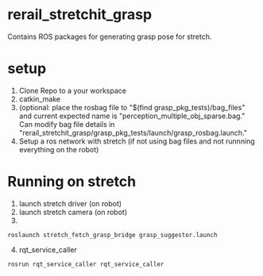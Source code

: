 # rerail_stretchit_grasp
Contains ROS packages for generating grasp pose for stretch. 
# setup
1. Clone Repo to a your workspace
2. catkin_make
3. (optional: place the rosbag file to  "$(find grasp_pkg_tests)/bag_files" and current expected name is "perception_multiple_obj_sparse.bag." Can modify bag file details in "rerail_stretchit_grasp/grasp_pkg_tests/launch/grasp_rosbag.launch."
4. Setup a ros network with stretch  (if not using bag files and not runnning everything on the robot)
# Running on stretch
1. launch stretch driver (on robot)
2. launch stretch camera (on robot)
3.
```
roslaunch stretch_fetch_grasp_bridge grasp_suggestor.launch
```
4. rqt_service_caller
```
rosrun rqt_service_caller rqt_service_caller
```

